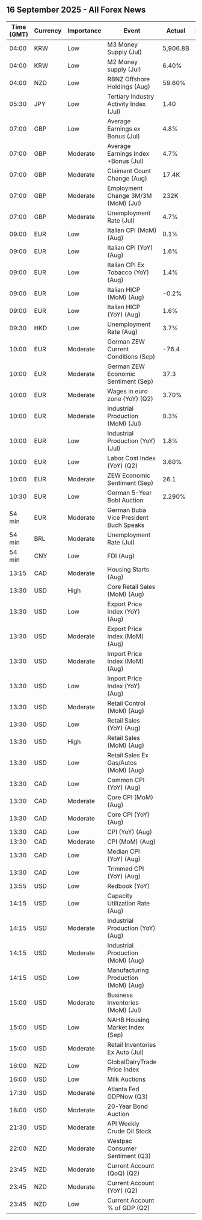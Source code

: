 ## 16 September 2025 - All Forex News

| Time (GMT) | Currency | Importance | Event | Actual | Forecast | Previous |
|------|----------|------------|-------|--------|----------|----------|
| 04:00 | KRW | Low | M3 Money Supply (Jul) | 5,906.8B |  | 5,851.1B |
| 04:00 | KRW | Low | M2 Money supply (Jul) | 6.40% |  | 5.40% |
| 04:00 | NZD | Low | RBNZ Offshore Holdings (Aug) | 59.60% |  | 60.80% |
| 05:30 | JPY | Low | Tertiary Industry Activity Index (Jul) | 1.40 |  | 3.90 |
| 07:00 | GBP | Low | Average Earnings ex Bonus (Jul) | 4.8% | 4.8% | 5.0% |
| 07:00 | GBP | Moderate | Average Earnings Index +Bonus (Jul) | 4.7% | 4.7% | 4.6% |
| 07:00 | GBP | Moderate | Claimant Count Change (Aug) | 17.4K | 15.3K | -33.3K |
| 07:00 | GBP | Moderate | Employment Change 3M/3M (MoM) (Jul) | 232K | 220K | 238K |
| 07:00 | GBP | Moderate | Unemployment Rate (Jul) | 4.7% | 4.7% | 4.7% |
| 09:00 | EUR | Low | Italian CPI (MoM) (Aug) | 0.1% | 0.1% | 0.4% |
| 09:00 | EUR | Low | Italian CPI (YoY) (Aug) | 1.6% | 1.6% | 1.6% |
| 09:00 | EUR | Low | Italian CPI Ex Tobacco (YoY) (Aug) | 1.4% |  | 1.5% |
| 09:00 | EUR | Low | Italian HICP (MoM) (Aug) | -0.2% | -0.2% | -1.0% |
| 09:00 | EUR | Low | Italian HICP (YoY) (Aug) | 1.6% | 1.7% | 1.7% |
| 09:30 | HKD | Low | Unemployment Rate (Aug) | 3.7% |  | 3.7% |
| 10:00 | EUR | Moderate | German ZEW Current Conditions (Sep) | -76.4 | -75.0 | -68.6 |
| 10:00 | EUR | Moderate | German ZEW Economic Sentiment (Sep) | 37.3 | 25.3 | 34.7 |
| 10:00 | EUR | Moderate | Wages in euro zone (YoY) (Q2) | 3.70% | 3.70% | 3.50% |
| 10:00 | EUR | Moderate | Industrial Production (MoM) (Jul) | 0.3% | 0.4% | -0.6% |
| 10:00 | EUR | Low | Industrial Production (YoY) (Jul) | 1.8% | 1.7% | 0.7% |
| 10:00 | EUR | Low | Labor Cost Index (YoY) (Q2) | 3.60% | 3.70% | 3.40% |
| 10:00 | EUR | Moderate | ZEW Economic Sentiment (Sep) | 26.1 | 20.3 | 25.1 |
| 10:30 | EUR | Low | German 5-Year Bobl Auction | 2.290% |  | 2.320% |
| 54 min | EUR | Moderate | German Buba Vice President Buch Speaks |  |  |  |
| 54 min | BRL | Moderate | Unemployment Rate (Jul) |  | 5.7% | 5.8% |
| 54 min | CNY | Low | FDI (Aug) |  |  | -13.40% |
| 13:15 | CAD | Moderate | Housing Starts (Aug) |  | 278.0K | 294.1K |
| 13:30 | USD | High | Core Retail Sales (MoM) (Aug) |  | 0.4% | 0.3% |
| 13:30 | USD | Low | Export Price Index (YoY) (Aug) |  |  | 2.2% |
| 13:30 | USD | Moderate | Export Price Index (MoM) (Aug) |  | -0.1% | 0.1% |
| 13:30 | USD | Moderate | Import Price Index (MoM) (Aug) |  | -0.2% | 0.4% |
| 13:30 | USD | Low | Import Price Index (YoY) (Aug) |  |  | -0.2% |
| 13:30 | USD | Moderate | Retail Control (MoM) (Aug) |  | 0.4% | 0.5% |
| 13:30 | USD | Low | Retail Sales (YoY) (Aug) |  |  | 3.92% |
| 13:30 | USD | High | Retail Sales (MoM) (Aug) |  | 0.2% | 0.5% |
| 13:30 | USD | Low | Retail Sales Ex Gas/Autos (MoM) (Aug) |  |  | 0.2% |
| 13:30 | CAD | Low | Common CPI (YoY) (Aug) |  | 2.5% | 2.6% |
| 13:30 | CAD | Moderate | Core CPI (MoM) (Aug) |  |  | 0.1% |
| 13:30 | CAD | Moderate | Core CPI (YoY) (Aug) |  |  | 2.6% |
| 13:30 | CAD | Low | CPI (YoY) (Aug) |  | 2.0% | 1.7% |
| 13:30 | CAD | Moderate | CPI (MoM) (Aug) |  | 0.0% | 0.3% |
| 13:30 | CAD | Low | Median CPI (YoY) (Aug) |  | 3.1% | 3.1% |
| 13:30 | CAD | Low | Trimmed CPI (YoY) (Aug) |  | 3.0% | 3.0% |
| 13:55 | USD | Low | Redbook (YoY) |  |  | 6.6% |
| 14:15 | USD | Low | Capacity Utilization Rate (Aug) |  | 77.4% | 77.5% |
| 14:15 | USD | Moderate | Industrial Production (YoY) (Aug) |  |  | 1.43% |
| 14:15 | USD | Moderate | Industrial Production (MoM) (Aug) |  | 0.0% | -0.1% |
| 14:15 | USD | Low | Manufacturing Production (MoM) (Aug) |  | 0.0% | 0.0% |
| 15:00 | USD | Moderate | Business Inventories (MoM) (Jul) |  | 0.2% | 0.2% |
| 15:00 | USD | Low | NAHB Housing Market Index (Sep) |  | 33 | 32 |
| 15:00 | USD | Moderate | Retail Inventories Ex Auto (Jul) |  | -0.1% | 0.1% |
| 16:00 | NZD | Low | GlobalDairyTrade Price Index |  |  | -4.3% |
| 16:00 | USD | Low | Milk Auctions |  |  | 4,043.0 |
| 17:30 | USD | Moderate | Atlanta Fed GDPNow (Q3) |  | 3.1% | 3.1% |
| 18:00 | USD | Moderate | 20-Year Bond Auction |  |  | 4.876% |
| 21:30 | USD | Moderate | API Weekly Crude Oil Stock |  |  | 1.250M |
| 22:00 | NZD | Moderate | Westpac Consumer Sentiment (Q3) |  |  | 91.2 |
| 23:45 | NZD | Moderate | Current Account (QoQ) (Q2) |  | -2.67B | -2.32B |
| 23:45 | NZD | Moderate | Current Account (YoY) (Q2) |  |  | -24.66B |
| 23:45 | NZD | Low | Current Account % of GDP (Q2) |  |  | -5.70% |
